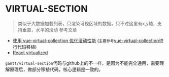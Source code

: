 # VIRTUAL-SECTION
> 类似于大数据加载列表，只渲染可视区域的数据，只不过这里有x,y轴，支持垂直，水平的滚动
参考文章
  * [使用 vue-virtual-collection 优化滚动性能](https://zhuanlan.zhihu.com/p/34380557) (`主要参考`[vue-virtual-collection](https://github.com/starkwang/vue-virtual-collection)进行代码移植)
  * [React virtualized](https://github.com/bvaughn/react-virtualized)

`gantt/virtual-section`代码与github上的不一样，是因为不能完全通用，需要理解原理后，做部分移植代码，核心逻辑是一致的。
